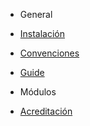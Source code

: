 <!-- docs/_sidebar.md -->
* General

 * [Instalación](/)
 * [Convenciones](/convenciones.md)
* [Guide](/guide.md)
* Módulos

 * [Acreditación](/modulos/acreditacion/)